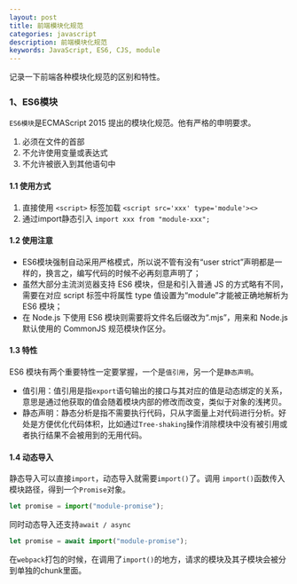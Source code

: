```yaml
---
layout: post
title: 前端模块化规范
categories: javascript
description: 前端模块化规范
keywords: JavaScript, ES6, CJS, module
---
```


记录一下前端各种模块化规范的区别和特性。

### 1、ES6模块

`ES6模块`是ECMAScript 2015 提出的模块化规范。他有严格的申明要求。

1. 必须在文件的首部
2. 不允许使用变量或表达式
3. 不允许被嵌入到其他语句中

#### 1.1 使用方式

1. 直接使用 `<script>` 标签加载  `<script src='xxx' type='module'><>`
2. 通过import静态引入 `import xxx from "module-xxx";`

#### 1.2 使用注意

- ES6模块强制自动采用严格模式，所以说不管有没有“user strict”声明都是一样的，换言之，编写代码的时候不必再刻意声明了；
- 虽然大部分主流浏览器支持 ES6 模块，但是和引入普通 JS 的方式略有不同，需要在对应 script 标签中将属性 type 值设置为“module”才能被正确地解析为 ES6 模块；
- 在 Node.js 下使用 ES6 模块则需要将文件名后缀改为“.mjs”，用来和 Node.js 默认使用的 CommonJS 规范模块作区分。

#### 1.3 特性

ES6 模块有两个重要特性一定要掌握，一个是`值引用`，另一个是`静态声明`。

- 值引用：值引用是指`export`语句输出的接口与其对应的值是动态绑定的关系，意思是通过他获取的值会随着模块内部的修改而改变，类似于对象的浅拷贝。
- 静态声明：静态分析是指不需要执行代码，只从字面量上对代码进行分析。好处是方便优化代码体积，比如通过`Tree-shaking`操作消除模块中没有被引用或者执行结果不会被用到的无用代码。

#### 1.4 动态导入

静态导入可以直接`import`，动态导入就需要`import()`了。调用 `import()`函数传入模块路径，得到一个`Promise`对象。

```js
let promise = import("module-promise");
```

同时动态导入还支持`await / async`

```js
let promise = await import("module-promise");
```

在`webpack`打包的时候，在调用了`import()`的地方，请求的模块及其子模块会被分到单独的chunk里面。
